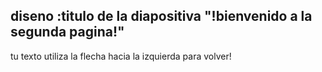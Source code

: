 diseno :titulo de la diapositiva
"!bienvenido a la segunda pagina!"
---
  tu texto
  utiliza la flecha hacia la izquierda para volver!

